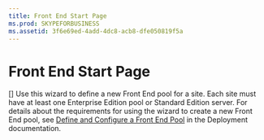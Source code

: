 ```yaml
---
title: Front End Start Page
ms.prod: SKYPEFORBUSINESS
ms.assetid: 3f6e69ed-4add-4dc8-acb8-dfe050819f5a
---
```



# Front End Start Page
[]
Use this wizard to define a new Front End pool for a site. Each site must have at least one Enterprise Edition pool or Standard Edition server. For details about the requirements for using the wizard to create a new Front End pool, see  [Define and Configure a Front End Pool](http://technet.microsoft.com/library/713fc263-23dd-414a-b001-82932e4fe966.aspx) in the Deployment documentation.
  
    
    


